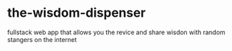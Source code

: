 # the-wisdom-dispenser
fullstack web app that allows you the revice and share wisdon with random stangers on the internet
